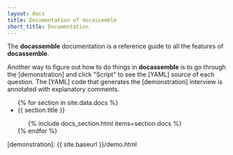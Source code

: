 ```yaml
---
layout: docs
title: Documentation of docassemble
short_title: Documentation
---
```


The **docassemble** documentation is a reference guide to all the
features of **docassemble**.

Another way to figure out how to do things in **docassemble** is to go
through the [demonstration] and click "Script" to see the [YAML]
source of each question.  The [YAML] code that generates the
[demonstration] interview is annotated with explanatory comments.

<ul>
{% for section in site.data.docs %}
<li>{{ section.title }}</li>
<ul>
{% include docs_section.html items=section.docs %}
</ul>
{% endfor %}
</ul>

[demonstration]: {{ site.baseurl }}/demo.html
